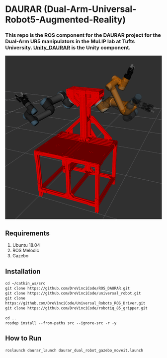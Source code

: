 # DAURAR (Dual-Arm-Universal-Robot5-Augmented-Reality)
### This repo is the ROS component for the DAURAR project for the Dual-Arm UR5 manipulators in the MuLIP lab at Tufts University. [Unity_DAURAR](https://github.com/DreVinciCode/Unity_DAURAR) is the Unity component.

![Alt text](demos/daurar.png)

## Requirements
1. Ubuntu 18.04
2. ROS Melodic
3. Gazebo

## Installation 

```
cd ~/catkin_ws/src
git clone https://github.com/DreVinciCode/ROS_DAURAR.git
git clone https://github.com/DreVinciCode/universal_robot.git
git clone https://github.com/DreVinciCode/Universal_Robots_ROS_Driver.git
git clone https://github.com/DreVinciCode/robotiq_85_gripper.git 

cd ..
rosdep install --from-paths src --ignore-src -r -y

```

## How to Run

```
roslaunch daurar_launch daurar_dual_robot_gazebo_moveit.launch
```
